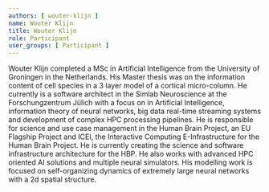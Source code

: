 ```yaml
---
authors: [ wouter-klijn ]
name: Wouter Klijn 
title: Wouter Klijn
role: Participant
user_groups: [ Participant ]
---
```


Wouter Klijn  completed a MSc  in Artificial  Intelligence from the  University of Groningen  in the
Netherlands. His Master thesis was on the information content  of cell species in a 3 layer model of
a cortical  micro-column. He currently  is a  software architect in  the Simlab Neuroscience  at the
Forschungzentrum Jülich  with a focus  on in Artificial  Intelligence, information theory  of neural
networks,  big  data  real-time  streaming  systems   and  development  of  complex  HPC  processing
pipelines. He is responsible  for science and use case management in the  Human Brain Project, an EU
Flagship  Project  and  ICEI,  the  Interactive  Computing  E-Infrastructure  for  the  Human  Brain
Project.  He is  currently creating  the science  and software  infrastructure architecture  for the
HBP. He  also works  with advanced  HPC oriented AI  solutions and  multiple neural  simulators. His
modelling work is focused  on self-organizing dynamics of extremely large neural  networks with a 2d
spatial structure.
